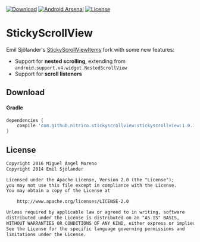 [![Download](https://api.bintray.com/packages/moreno/maven/stickyscrollview/images/download.svg)](https://bintray.com/moreno/maven/stickyscrollview/_latestVersion)
[![Android Arsenal](https://img.shields.io/badge/Android%20Arsenal-StickyScrollView-green.svg?style=true)](https://android-arsenal.com/details/1/3687)
[![License](https://img.shields.io/:License-Apache-orange.svg)](http://www.apache.org/licenses/LICENSE-2.0.html)

# StickyScrollView

Emil Sjölander's [StickyScrollViewItems](https://github.com/emilsjolander/StickyScrollViewItems) fork with some new features:
* Support for **nested scrolling**, extending from `android.support.v4.widget.NestedScrollView`
* Support for **scroll listeners**

## Download

#### Gradle

```gradle
dependencies {
    compile 'com.github.nitrico.stickyscrollview:stickyscrollview:1.0.1'
}
```

## License
```txt
Copyright 2016 Miguel Ángel Moreno
Copyright 2014 Emil Sjölander

Licensed under the Apache License, Version 2.0 (the "License");
you may not use this file except in compliance with the License.
You may obtain a copy of the License at

    http://www.apache.org/licenses/LICENSE-2.0

Unless required by applicable law or agreed to in writing, software
distributed under the License is distributed on an "AS IS" BASIS,
WITHOUT WARRANTIES OR CONDITIONS OF ANY KIND, either express or implied.
See the License for the specific language governing permissions and
limitations under the License.
```
